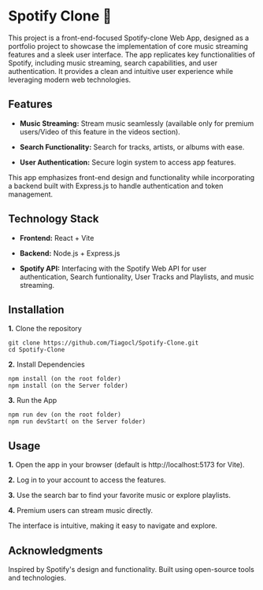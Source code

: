 # Spotify Clone 🎵

This project is a front-end-focused Spotify-clone Web App, designed as a portfolio project to showcase the implementation of core music streaming features and a sleek user interface. The app replicates key functionalities of Spotify, including music streaming, search capabilities, and user authentication. It provides a clean and intuitive user experience while leveraging modern web technologies.



## Features

- **Music Streaming:** Stream music seamlessly (available only for premium users/Video of this feature in the videos section).

- **Search Functionality:**  Search for tracks, artists, or albums with ease.

- **User Authentication:** Secure login system to access app features.

This app emphasizes front-end design and functionality while incorporating a backend built with Express.js to handle authentication and token management.

## Technology Stack

- **Frontend:** React + Vite

- **Backend:** Node.js + Express.js

- **Spotify API:** Interfacing with the Spotify Web API for user authentication, Search funtionality, User Tracks and Playlists, and music streaming.


## Installation

**1.** Clone the repository
```
git clone https://github.com/Tiagocl/Spotify-Clone.git
cd Spotify-Clone
```
**2.** Install Dependencies
```
npm install (on the root folder)
npm install (on the Server folder)
```

**3.** Run the App
```
npm run dev (on the root folder)
npm run devStart( on the Server folder)
```

## Usage

**1.** Open the app in your browser (default is http://localhost:5173 for Vite).

**2.** Log in to your account to access the features.

**3.** Use the search bar to find your favorite music or explore playlists.

**4.** Premium users can stream music directly.

The interface is intuitive, making it easy to navigate and explore.

## Acknowledgments
Inspired by Spotify's design and functionality.
Built using open-source tools and technologies.
